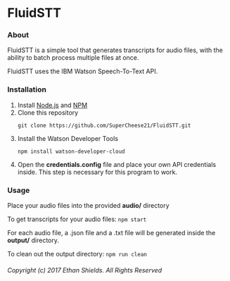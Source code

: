 # FluidSTT

### About

FluidSTT is a simple tool that generates transcripts for audio files, with the ability to batch process multiple files at once. 

FluidSTT uses the IBM Watson Speech-To-Text API.

### Installation

1. Install [Node.js](https://nodejs.org/en/download/) and [NPM](https://www.npmjs.com/get-npm)
2. Clone this repository
    ```
    git clone https://github.com/SuperCheese21/FluidSTT.git
    ```
3. Install the Watson Developer Tools
    ```
    npm install watson-developer-cloud
    ```
4. Open the **credentials.config** file and place your own API credentials inside. This step is necessary for this program to work.

### Usage

Place your audio files into the provided **audio/** directory

To get transcripts for your audio files:
    ```
    npm start
    ```

For each audio file, a .json file and a .txt file will be generated inside the **output/** directory.

To clean out the output directory:
    ```
    npm run clean
    ```

###### Copyright (c) 2017 Ethan Shields. All Rights Reserved
